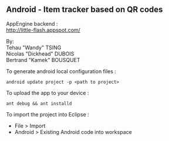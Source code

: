 Android - Item tracker based on QR codes
---------------

AppEngine backend :           
http://little-flash.appspot.com/

By:      
Tehau "Wandy" TSING      
Nicolas "Dickhead" DUBOIS      
Bertrand "Kamek" BOUSQUET       


To generate android local configuration files :      
```
android update project -p <path to project>
```            
To upload the app to your device :      
```
ant debug && ant installd
```


To import the project into Eclipse :
- File > Import
- Android > Existing Android code into workspace

